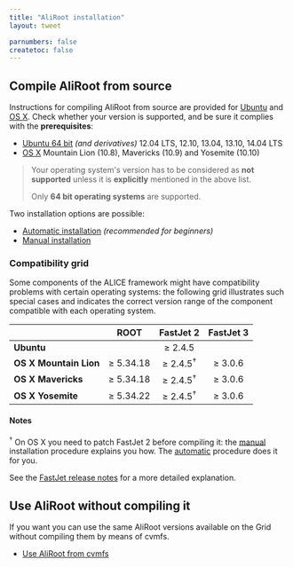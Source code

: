 ```yaml
---
title: "AliRoot installation"
layout: tweet

parnumbers: false
createtoc: false
---
```



Compile AliRoot from source
---------------------------

Instructions for compiling AliRoot from source are provided for
[Ubuntu](http://www.ubuntu.com/) and [OS X](http://www.apple.com/osx).
Check whether your version is supported, and be sure it complies with
the **prerequisites**:

* [Ubuntu 64 bit](prereq-ubuntu) *(and derivatives)* 12.04 LTS, 12.10,
  13.04, 13.10, 14.04 LTS
* [OS X](prereq-osx) Mountain Lion (10.8), Mavericks (10.9) and
  Yosemite (10.10)

> Your operating system's version has to be considered as **not
> supported** unless it is **explicitly** mentioned in the above list.
>
> Only **64 bit operating systems** are supported.

Two installation options are possible:

* [Automatic installation](auto) *(recommended for beginners)*
* [Manual installation](manual)


### Compatibility grid

Some components of the ALICE framework might have compatibility
problems with certain operating systems: the following grid
illustrates such special cases and indicates the correct version range
of the component compatible with each operating system.

|                        | ROOT      | FastJet 2           | FastJet 3 |
| ---------------------- |:---------:|:-------------------:|:---------:|
| **Ubuntu**             |           | ≥ 2.4.5             |           |
| **OS X Mountain Lion** | ≥ 5.34.18 | ≥ 2.4.5<sup>†</sup> | ≥ 3.0.6   |
| **OS X Mavericks**     | ≥ 5.34.18 | ≥ 2.4.5<sup>†</sup> | ≥ 3.0.6   |
| **OS X Yosemite**      | ≥ 5.34.22 | ≥ 2.4.5<sup>†</sup> | ≥ 3.0.6   |


#### Notes

<sup>†</sup> On OS X you need to patch FastJet 2 before compiling it:
the [manual](manual) installation procedure explains you how. The
[automatic](auto) procedure does it for you.

See the [FastJet release notes](http://fastjet.fr/all-releases.html)
for a more detailed explanation.


Use AliRoot without compiling it
--------------------------------

If you want you can use the same AliRoot versions available on the
Grid without compiling them by means of cvmfs.

* [Use AliRoot from cvmfs](cvmfs)
